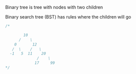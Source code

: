 Binary tree is tree with nodes with two children

Binary search tree (BST) has rules where the children will go

```js
/*

        10
      /    \
    0       12
   /  \    /   \
  -1   5  11    20
              /    \
             17     99
*/
```

